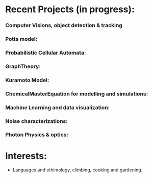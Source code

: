 

# Recent Projects (in progress):

### Computer Visions, object detection & tracking

### Potts model:
  
### Probabilistic Cellular Automata:
  
### GraphTheory:

### Kuramoto Model:

### ChemicalMasterEquation for modelling and simulations:

### Machine Learning and data visualization:

### Noise characterizations:
  
### Photon Physics & optics:


# Interests:

- Languages and ethimology, climbing, cooking and gardening.
